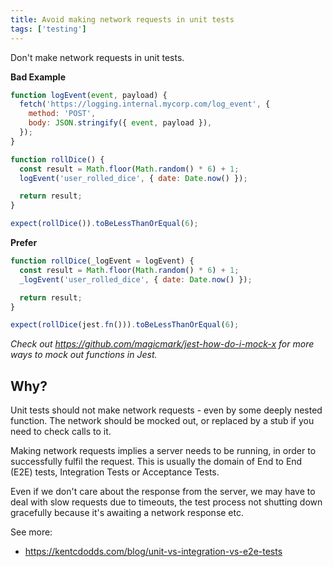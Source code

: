 ```yaml
---
title: Avoid making network requests in unit tests
tags: ['testing']
---
```


Don't make network requests in unit tests.

**Bad Example**

```js
function logEvent(event, payload) {
  fetch('https://logging.internal.mycorp.com/log_event', {
    method: 'POST',
    body: JSON.stringify({ event, payload }),
  });
}

function rollDice() {
  const result = Math.floor(Math.random() * 6) + 1;
  logEvent('user_rolled_dice', { date: Date.now() });

  return result;
}

expect(rollDice()).toBeLessThanOrEqual(6);
```

**Prefer**

```js
function rollDice(_logEvent = logEvent) {
  const result = Math.floor(Math.random() * 6) + 1;
  _logEvent('user_rolled_dice', { date: Date.now() });

  return result;
}

expect(rollDice(jest.fn())).toBeLessThanOrEqual(6);
```

_Check out <https://github.com/magicmark/jest-how-do-i-mock-x> for more ways to
mock out functions in Jest._

## Why?

Unit tests should not make network requests - even by some deeply nested
function. The network should be mocked out, or replaced by a stub if you need to
check calls to it.

Making network requests implies a server needs to be running, in order to
successfully fulfil the request. This is usually the domain of End to End (E2E)
tests, Integration Tests or Acceptance Tests.

Even if we don't care about the response from the server, we may have to deal
with slow requests due to timeouts, the test process not shutting down gracefully
because it's awaiting a network response etc.

See more:

- <https://kentcdodds.com/blog/unit-vs-integration-vs-e2e-tests>
